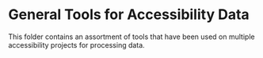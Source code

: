 # General Tools for Accessibility Data
This folder contains an assortment of tools that have been used on multiple accessibility projects for processing data.
